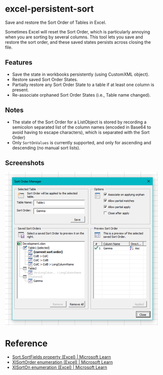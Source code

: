 # excel-persistent-sort
Save and restore the Sort Order of Tables in Excel. 

Sometimes Excel will reset the Sort Order, which is particularly annoying when you are sorting by several columns. This tool lets you save and restore the sort order, and these saved states persists across closing the file.

## Features
- Save the state in workbooks persistently (using CustomXML object).
- Restore saved Sort Order States.
- Partially restore any Sort Order State to a table if at least one column is present.
- Re-associate orphaned Sort Order States (i.e., Table name changed).

## Notes
- The state of the Sort Order for a ListObject is stored by recording a semicolon separated list of the column names (encoded in Base64 to avoid having to escape characters), which is separated with the Sort Order)
- Only `SortOnValues` is currently supported, and only for ascending and descending (no manual sort lists).

## Screenshots
![Screenshot of tool in action](images/Screenshot01.PNG)

# Reference
- [Sort.SortFields property (Excel) | Microsoft Learn](https://learn.microsoft.com/en-us/office/vba/api/excel.sort.sortfields)
- [XlSortOrder enumeration (Excel) | Microsoft Learn](https://learn.microsoft.com/en-us/office/vba/api/excel.xlsortorder)
- [XlSortOn enumeration (Excel) | Microsoft Learn](https://learn.microsoft.com/en-us/office/vba/api/excel.xlsorton)